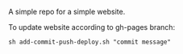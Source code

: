 A simple repo for a simple website.

To update website according to gh-pages branch:

    sh add-commit-push-deploy.sh "commit message"
